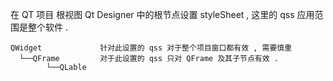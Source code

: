 

在 QT 项目 根视图 Qt Designer 中的根节点设置 styleSheet , 这里的 qss 应用范围是整个软件 . 
```
QWidget             针对此设置的 qss 对于整个项目窗口都有效 , 需要慎重
  └──QFrame         对于此设置的 qss 只对 QFrame 及其子节点有效 . 
        └──QLable
```